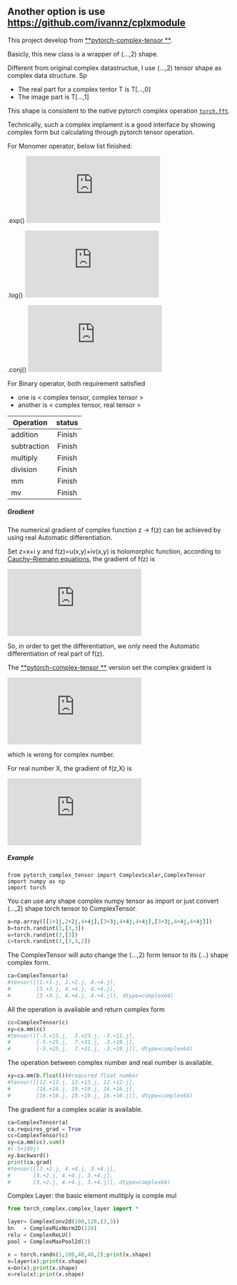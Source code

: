 Another option is use https://github.com/ivannz/cplxmodule
--------------
This project develop from [**pytorch-complex-tensor **](https://github.com/williamFalcon/pytorch-complex-tensor). 

Basicly, this new class is a wrapper of (...,2) shape.

Different from original complex datastructue, I use (...,2) tensor shape as complex data structure. Sp

- The real part for a complex tentor T is T[...,0]
- The image part is T[...,1]

This shape is consistent to the native pytorch complex operation [`torch.fft`](https://pytorch.org/docs/stable/torch.html). 

Technically, such a complex implament is a good interface by showing complex form but calculating through  pytorch tensor operation.

For Monomer operator, below list finished:

.exp()           ![img](https://latex.codecogs.com/gif.latex?z%3Dx+iy%20%5Cquad%20e%5Ez%3De%5E%7Bx+iy%7D%3De%5Ex%5Ccos%28y%29+ie%5Exsin%28y%29)

.log()           ![img](https://latex.codecogs.com/gif.latex?z%3D%5Crho%20e%5E%7Bi%5Ctheta%7D%20%5Cquad%20%5Clog%28z%29%3D%5Clog%28%5Crho%20e%5E%7Bi%5Ctheta%7D%29%3D%5Clog%20%5Crho+i%20%5Ctheta)

.conj()          ![img](https://latex.codecogs.com/gif.latex?z%3Dx+iy%20%5Cquad%20z%5E*%3Dx-iy)

For Binary operator, both requirement satisfied 

- one is \< complex tensor, complex tensor \> 
- another is \< complex tensor, real tensor \> 

| Operation   | status |
| ----------- | :----: |
| addition    | Finish |
| subtraction | Finish |
| multiply    | Finish |
| division    | Finish |
| mm          | Finish |
| mv          | Finish |



##### Gradient

​The numerical gradient of complex function z -> f(z) can be achieved by using real Automatic differentiation.  

​Set z=x+i y and f(z)=u(x,y)+iv(x,y) is holomorphic function, according to [Cauchy–Riemann equations](https://en.wikipedia.org/wiki/Cauchy%E2%80%93Riemann_equations), the gradient of f(z) is 

![img](https://latex.codecogs.com/gif.latex?%5Cfrac%7B%5Cpartial%20f%28z%29%7D%7B%5Cpartial%20z%7D%3D%5Cfrac%7B%5Cpartial%20u%7D%7B%5Cpartial%20x%7D-i%5Cfrac%7B%5Cpartial%20u%7D%7B%5Cpartial%20y%7D%3D%5Cfrac%7B%5Cpartial%20v%7D%7B%5Cpartial%20y%7D+i%5Cfrac%7B%5Cpartial%20v%7D%7B%5Cpartial%20x%7D)

So, in order to get the differentiation, we only need the Automatic differentiation of real part of f(z).

The  [**pytorch-complex-tensor **](https://github.com/williamFalcon/pytorch-complex-tensor) version set the complex graident is 

![img](https://latex.codecogs.com/gif.latex?%5Cfrac%7B%5Cpartial%20f%28z%29%7D%7B%5Cpartial%20z%7D%3D%5Cfrac%7B%5Cpartial%20u%7D%7B%5Cpartial%20x%7D+i%5Cfrac%7B%5Cpartial%20u%7D%7B%5Cpartial%20y%7D)

which is wrong for complex number.

​For real number X, the gradient of f(z,X) is 

![img](https://latex.codecogs.com/gif.latex?%5Cfrac%7B%5Cpartial%20f%28z%2CX%29%7D%7B%5Cpartial%20x%7D%3D%5Cfrac%7B%5Cpartial%20u%7D%7B%5Cpartial%20x%7D+i%5Cfrac%7B%5Cpartial%20v%7D%7B%5Cpartial%20y%7D)

##### Example

```
from pytorch_complex_tensor import ComplexScalar,ComplexTensor
import numpy as np
import torch
```

You can use any shape complex numpy tensor as import or just convert  (...,2) shape torch tensor to ComplexTensor.

```python
a=np.array([[1+1j,2+2j,4+4j],[3+3j,4+4j,4+4j],[3+3j,4+4j,4+4j]])
b=torch.randint(3,[3,3])
v=torch.randint(3,[3])
c=torch.randint(3,[3,3,2])
```

The ComplexTensor will auto change the (...,2) form tensor to its (...) shape complex form.

```python
ca=ComplexTensor(a)
#tensor([[1.+1.j, 2.+2.j, 4.+4.j],
#        [3.+3.j, 4.+4.j, 4.+4.j],
#        [3.+3.j, 4.+4.j, 4.+4.j]], dtype=complex64)
```

All the operation is available and return complex form 

```python
cc=ComplexTensor(c)
xy=ca.mm(cc)
#tensor([[-3.+15.j,  3.+23.j, -3.+11.j],
#        [-5.+25.j,  7.+31.j, -3.+19.j],
#        [-5.+25.j,  7.+31.j, -3.+19.j]], dtype=complex64)
```

The operation between complex number and real number is available.

```python
xy=ca.mm(b.float())#required float number 
#tensor([[12.+12.j, 13.+13.j, 12.+12.j],
#        [16.+16.j, 19.+19.j, 16.+16.j],
#        [16.+16.j, 19.+19.j, 16.+16.j]], dtype=complex64)
```

The gradient for a complex scalar is available.

```python
ca=ComplexTensor(a)
ca.requires_grad = True
cc=ComplexTensor(c)
xy=ca.mm(cc).sum()
#(-5+199j)
xy.backward()
print(ca.grad)
#tensor([[3.+2.j, 4.+4.j, 3.+4.j],
#       [3.+2.j, 4.+4.j, 3.+4.j],
#       [3.+2.j, 4.+4.j, 3.+4.j]], dtype=complex64)
```

Complex Layer: the basic element mulitiply is comple mul

```python
from torch_complex.complex_layer import *

layer= ComplexConv2d(100,128,(3,3))
bn   = ComplexMixNorm2D(128)
relu = ComplexReLU()
pool = ComplexMaxPool2d(3)

x = torch.randn(1,100,40,40,2);print(x.shape)
x=layer(x);print(x.shape)
x=bn(x);print(x.shape)
x=relu(x);print(x.shape)
```

